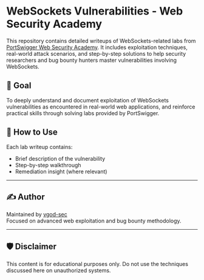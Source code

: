# WebSockets Vulnerabilities - Web Security Academy

This repository contains detailed writeups of WebSockets-related labs from [PortSwigger Web Security Academy](https://portswigger.net/web-security). It includes exploitation techniques, real-world attack scenarios, and step-by-step solutions to help security researchers and bug bounty hunters master vulnerabilities involving WebSockets.

## 🧠 Goal

To deeply understand and document exploitation of WebSockets vulnerabilities as encountered in real-world web applications, and reinforce practical skills through solving labs provided by PortSwigger.

## 🚀 How to Use

Each lab writeup contains:
- Brief description of the vulnerability
- Step-by-step walkthrough
- Remediation insight (where relevant)

---

## ✍️ Author

Maintained by [vgod-sec](https://github.com/vgod-sec)  
Focused on advanced web exploitation and bug bounty methodology.

---

## 🛡️ Disclaimer

This content is for educational purposes only. Do not use the techniques discussed here on unauthorized systems.
